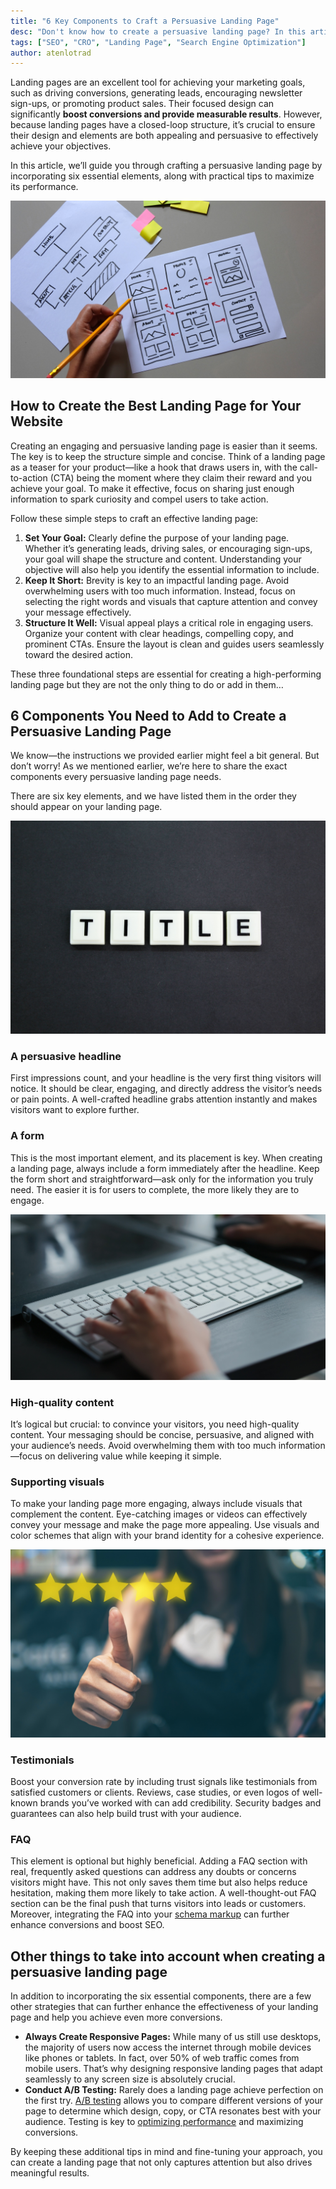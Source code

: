 ```yaml
---
title: "6 Key Components to Craft a Persuasive Landing Page"
desc: "Don't know how to create a persuasive landing page? In this article, you'll find all the tips you were looking for to create THE BEST landing pages."
tags: ["SEO", "CRO", "Landing Page", "Search Engine Optimization"]
author: atenlotrad
---
```


Landing pages are an excellent tool for achieving your marketing goals, such as driving conversions, generating leads, encouraging newsletter sign-ups, or promoting product sales. Their focused design can significantly **boost conversions and provide measurable results**. However, because landing pages have a closed-loop structure, it’s crucial to ensure their design and elements are both appealing and persuasive to effectively achieve your objectives.

In this article, we’ll guide you through crafting a persuasive landing page by incorporating six essential elements, along with practical tips to maximize its performance.

<img src="./website-design-wireframe.jpg" alt="website design wireframe">

## How to Create the Best Landing Page for Your Website

Creating an engaging and persuasive landing page is easier than it seems. The key is to keep the structure simple and concise. Think of a landing page as a teaser for your product—like a hook that draws users in, with the call-to-action (CTA) being the moment where they claim their reward and you achieve your goal. To make it effective, focus on sharing just enough information to spark curiosity and compel users to take action.

Follow these simple steps to craft an effective landing page:

1. **Set Your Goal:** Clearly define the purpose of your landing page. Whether it’s generating leads, driving sales, or encouraging sign-ups, your goal will shape the structure and content. Understanding your objective will also help you identify the essential information to include.
2. **Keep It Short:** Brevity is key to an impactful landing page. Avoid overwhelming users with too much information. Instead, focus on selecting the right words and visuals that capture attention and convey your message effectively.
3. **Structure It Well:** Visual appeal plays a critical role in engaging users. Organize your content with clear headings, compelling copy, and prominent CTAs. Ensure the layout is clean and guides users seamlessly toward the desired action.

These three foundational steps are essential for creating a high-performing landing page but they are not the only thing to do or add in them…

## 6 Components You Need to Add to Create a Persuasive Landing Page

We know—the instructions we provided earlier might feel a bit general. But don’t worry! As we mentioned earlier, we’re here to share the exact components every persuasive landing page needs.

There are six key elements, and we have listed them in the order they should appear on your landing page.

<img src="./letters-of-the-alphabet-with-word-titles.jpg" alt="letters of the alphabet with word titles.">

### A persuasive headline

First impressions count, and your headline is the very first thing visitors will notice. It should be clear, engaging, and directly address the visitor’s needs or pain points. A well-crafted headline grabs attention instantly and makes visitors want to explore further.

### A form

This is the most important element, and its placement is key. When creating a landing page, always include a form immediately after the headline. Keep the form short and straightforward—ask only for the information you truly need. The easier it is for users to complete, the more likely they are to engage.

<img src="./type-on-desktop-computer-at-home.jpg" alt="Type on desktop computer at home">

### High-quality content

It’s logical but crucial: to convince your visitors, you need high-quality content. Your messaging should be concise, persuasive, and aligned with your audience’s needs. Avoid overwhelming them with too much information—focus on delivering value while keeping it simple.

### Supporting visuals

To make your landing page more engaging, always include visuals that complement the content. Eye-catching images or videos can effectively convey your message and make the page more appealing. Use visuals and color schemes that align with your brand identity for a cohesive experience.

<img src="./testimonial-stars-web-company-man-win-consumer-product-scoring-business-positive-satisfac.jpg" alt="testimonial, stars, web, company, man, win, consumer, product, scoring, business, positive, satisfac">

### Testimonials

Boost your conversion rate by including trust signals like testimonials from satisfied customers or clients. Reviews, case studies, or even logos of well-known brands you’ve worked with can add credibility. Security badges and guarantees can also help build trust with your audience.

### FAQ

This element is optional but highly beneficial. Adding a FAQ section with real, frequently asked questions can address any doubts or concerns visitors might have. This not only saves them time but also helps reduce hesitation, making them more likely to take action. A well-thought-out FAQ section can be the final push that turns visitors into leads or customers. Moreover, integrating the FAQ into your [schema markup](/blog/why-schema-markup-is-important/) can further enhance conversions and boost SEO.

## Other things to take into account when creating a persuasive landing page

In addition to incorporating the six essential components, there are a few other strategies that can further enhance the effectiveness of your landing page and help you achieve even more conversions.

- **Always Create Responsive Pages:** While many of us still use desktops, the majority of users now access the internet through mobile devices like phones or tablets. In fact, over 50% of web traffic comes from mobile users. That’s why designing responsive landing pages that adapt seamlessly to any screen size is absolutely crucial.
- **Conduct A/B Testing:** Rarely does a landing page achieve perfection on the first try. [A/B testing](https://www.mida.so/blog/ab-testing-fully-explained) allows you to compare different versions of your page to determine which design, copy, or CTA resonates best with your audience. Testing is key to [optimizing performance](/blog/seo-optimization-for-search-engines/) and maximizing conversions.

By keeping these additional tips in mind and fine-tuning your approach, you can create a landing page that not only captures attention but also drives meaningful results.
